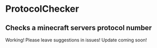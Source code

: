 # ProtocolChecker
Checks a minecraft servers protocol number
----
Working! Please leave suggestions in issues!
Update coming soon!
